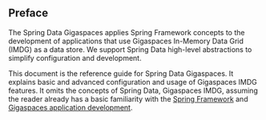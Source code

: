 ## <a name="preface"/>Preface

The Spring Data Gigaspaces applies Spring Framework concepts to the development of applications that use Gigaspaces In-Memory Data Grid (IMDG) as a data store. We support Spring Data high-level abstractions to simplify configuration and development.

This document is the reference guide for Spring Data Gigaspaces. It explains basic and advanced configuration and usage of Gigaspaces IMDG features. It omits the concepts of Spring Data, Gigaspaces  IMDG, assuming the reader already has a basic familiarity with the [Spring Framework](https://spring.io/projects/spring-framework) and [Gigaspaces application development](http://docs.gigaspaces.com/latest/dev-java/).
